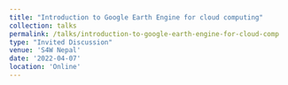 ```yaml
---
title: "Introduction to Google Earth Engine for cloud computing"
collection: talks
permalink: /talks/introduction-to-google-earth-engine-for-cloud-comp
type: "Invited Discussion"
venue: 'S4W Nepal'
date: '2022-04-07'
location: 'Online'
---
```


